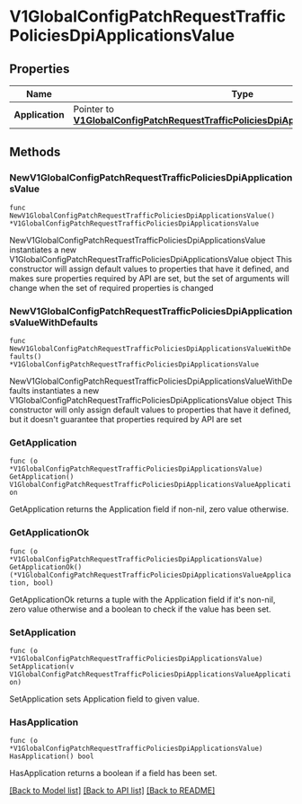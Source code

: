# V1GlobalConfigPatchRequestTrafficPoliciesDpiApplicationsValue

## Properties

Name | Type | Description | Notes
------------ | ------------- | ------------- | -------------
**Application** | Pointer to [**V1GlobalConfigPatchRequestTrafficPoliciesDpiApplicationsValueApplication**](V1GlobalConfigPatchRequestTrafficPoliciesDpiApplicationsValueApplication.md) |  | [optional] 

## Methods

### NewV1GlobalConfigPatchRequestTrafficPoliciesDpiApplicationsValue

`func NewV1GlobalConfigPatchRequestTrafficPoliciesDpiApplicationsValue() *V1GlobalConfigPatchRequestTrafficPoliciesDpiApplicationsValue`

NewV1GlobalConfigPatchRequestTrafficPoliciesDpiApplicationsValue instantiates a new V1GlobalConfigPatchRequestTrafficPoliciesDpiApplicationsValue object
This constructor will assign default values to properties that have it defined,
and makes sure properties required by API are set, but the set of arguments
will change when the set of required properties is changed

### NewV1GlobalConfigPatchRequestTrafficPoliciesDpiApplicationsValueWithDefaults

`func NewV1GlobalConfigPatchRequestTrafficPoliciesDpiApplicationsValueWithDefaults() *V1GlobalConfigPatchRequestTrafficPoliciesDpiApplicationsValue`

NewV1GlobalConfigPatchRequestTrafficPoliciesDpiApplicationsValueWithDefaults instantiates a new V1GlobalConfigPatchRequestTrafficPoliciesDpiApplicationsValue object
This constructor will only assign default values to properties that have it defined,
but it doesn't guarantee that properties required by API are set

### GetApplication

`func (o *V1GlobalConfigPatchRequestTrafficPoliciesDpiApplicationsValue) GetApplication() V1GlobalConfigPatchRequestTrafficPoliciesDpiApplicationsValueApplication`

GetApplication returns the Application field if non-nil, zero value otherwise.

### GetApplicationOk

`func (o *V1GlobalConfigPatchRequestTrafficPoliciesDpiApplicationsValue) GetApplicationOk() (*V1GlobalConfigPatchRequestTrafficPoliciesDpiApplicationsValueApplication, bool)`

GetApplicationOk returns a tuple with the Application field if it's non-nil, zero value otherwise
and a boolean to check if the value has been set.

### SetApplication

`func (o *V1GlobalConfigPatchRequestTrafficPoliciesDpiApplicationsValue) SetApplication(v V1GlobalConfigPatchRequestTrafficPoliciesDpiApplicationsValueApplication)`

SetApplication sets Application field to given value.

### HasApplication

`func (o *V1GlobalConfigPatchRequestTrafficPoliciesDpiApplicationsValue) HasApplication() bool`

HasApplication returns a boolean if a field has been set.


[[Back to Model list]](../README.md#documentation-for-models) [[Back to API list]](../README.md#documentation-for-api-endpoints) [[Back to README]](../README.md)


